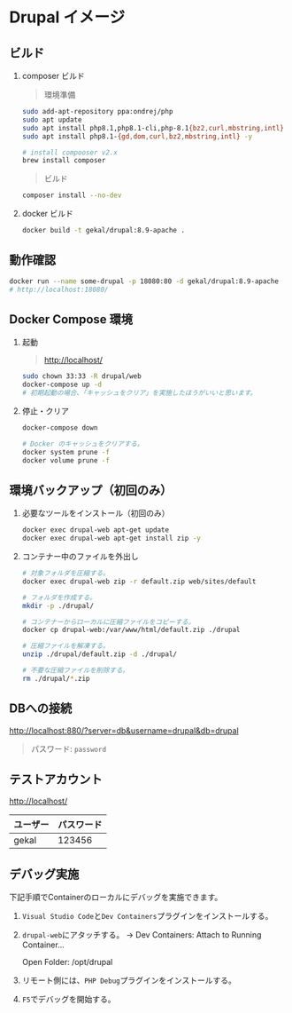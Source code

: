 # Drupal イメージ

## ビルド

1. composer ビルド

    > 環境準備

    ```bash
    sudo add-apt-repository ppa:ondrej/php
    sudo apt update
    sudo apt install php8.1,php8.1-cli,php-8.1{bz2,curl,mbstring,intl} -y
    sudo apt install php8.1-{gd,dom,curl,bz2,mbstring,intl} -y

    # install compooser v2.x
    brew install composer
    ```

    > ビルド

    ```bash
    composer install --no-dev
    ```

2. docker ビルド

    ```bash
    docker build -t gekal/drupal:8.9-apache .
    ```

## 動作確認

```bash
docker run --name some-drupal -p 18080:80 -d gekal/drupal:8.9-apache
# http://localhost:18080/
```

## Docker Compose 環境

1. 起動

    > <http://localhost/>

    ```bash
    sudo chown 33:33 -R drupal/web
    docker-compose up -d
    # 初期起動の場合、「キャッシュをクリア」を実施したほうがいいと思います。
    ```

2. 停止・クリア

    ```bash
    docker-compose down

    # Docker のキャッシュをクリアする。
    docker system prune -f
    docker volume prune -f
    ```

## 環境バックアップ（初回のみ）

1. 必要なツールをインストール（初回のみ）

    ```bash
    docker exec drupal-web apt-get update
    docker exec drupal-web apt-get install zip -y
    ```

2. コンテナー中のファイルを外出し

    ```bash
    # 対象フォルダを圧縮する。
    docker exec drupal-web zip -r default.zip web/sites/default

    # フォルダを作成する。
    mkdir -p ./drupal/

    # コンテナーからローカルに圧縮ファイルをコピーする。
    docker cp drupal-web:/var/www/html/default.zip ./drupal

    # 圧縮ファイルを解凍する。
    unzip ./drupal/default.zip -d ./drupal/

    # 不要な圧縮ファイルを削除する。
    rm ./drupal/*.zip
    ```

## DBへの接続

<http://localhost:880/?server=db&username=drupal&db=drupal>

> パスワード: `password`

## テストアカウント

<http://localhost/>

| ユーザー | パスワード |
| -------- | ---------- |
| gekal    | 123456     |

## デバッグ実施

下記手順でContainerのローカルにデバッグを実施できます。

1. `Visual Studio Code`と`Dev Containers`プラグインをインストールする。
2. `drupal-web`にアタッチする。 -> Dev Containers: Attach to Running Container...

    Open Folder: /opt/drupal

3. リモート側には、`PHP Debug`プラグインをインストールする。
4. `F5`でデバッグを開始する。

